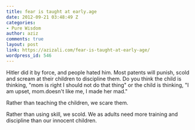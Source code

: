 ```yaml
---
title: fear is taught at early.age
date: 2012-09-21 03:48:49 Z
categories:
- Pure Wisdom
author: aziz
comments: true
layout: post
link: https://azizali.com/fear-is-taught-at-early-age/
wordpress_id: 546
---
```


Hitler did it by force, and people hated him. Most patents will punish, scold and scream at their children to discipline them. Do you think the child is thinking, "mom is right I should not do that thing"  or the child is thinking, "I am upset, mom.doesn't like me, I made her mad."

Rather than teaching the children, we scare them.

Rather than using skill, we scold. We as adults need more training and discipline than our innocent children.
